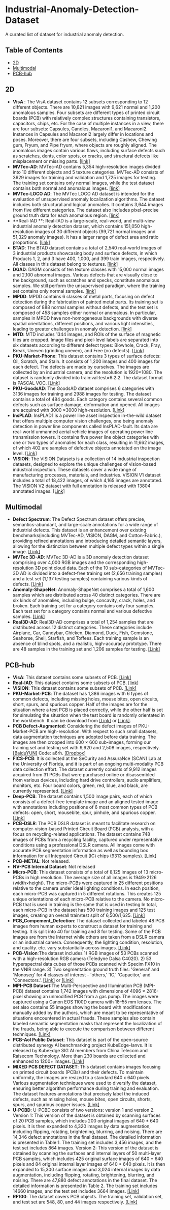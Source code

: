 # Industrial-Anomaly-Detection-Dataset
A curated list of dataset for industrial anomaly detection.

## Table of Contents
+ [2D](#2D)
+ [Multimodal](#Multimodal)
+ [PCB-hub](#PCB-hub)

## 2D
+ **VisA ​​​**: The VisA dataset contains 12 subsets corresponding to 12 different objects. There are 10,821 images with 9,621 normal and 1,200 anomalous samples. Four subsets are different types of printed circuit boards (PCB) with relatively complex structures containing transistors, capacitors, chips, etc. For the case of multiple instances in a view, there are four subsets: Capsules, Candles, Macaroni1, and Macaroni2. Instances in Capsules and Macaroni2 largely differ in locations and poses. Moreover, there are four subsets, including Cashew, Chewing gum, Fryum, and Pipe fryum, where objects are roughly aligned. The anomalous images contain various flaws, including surface defects such as scratches, dents, color spots, or cracks, and structural defects like misplacement or missing parts. [[link]](https://github.com/amazon-science/spot-diff)
+ **MVTec-AD​​​**: MVTec-AD contains 5,354 high-resolution images divided into 10 different objects and 5 texture categories. MVTec-AD consists of 3629 images for training and validation and 1,725 images for testing. The training set contains only normal images, while the test dataset contains both normal and anomalous images. [[link]](https://www.mvtec.com/company/research/datasets/mvtec-ad)
+ **MVTec-LOCO AD​​​**: The MVTec LOCO AD dataset is intended for the evaluation of unsupervised anomaly localization algorithms. The dataset includes both structural and logical anomalies. It contains 3,644 images from five different categories. The dataset also includes pixel-precise ground truth data for each anomalous region. [[link]](https://www.mvtec.com/company/research/datasets/mvtec-loco)
+ **Real-IAD **: Real-IAD is a large-scale, real-world, and multi-view industrial anomaly detection dataset, which contains 151,050 high-resolution images of 30 different objects (99,721 normal images and 51,329 anomaly images). It has a larger range of defect area and ratio proportions. [[link]](https://realiad4ad.github.io/Real-IAD/)
+ **BTAD**: The BTAD dataset contains a total of 2,540 real-world images of 3 industrial products showcasing body and surface defects, in which Products 1, 2, and 3 have 400, 1,000, and 399 train images, respectively. All classes in this dataset belong to textures. [[link]](https://github.com/pankajmishra000/VT-ADL) 
+ **DGAD**: DAGM consists of ten texture classes with 15,000 normal images and 2,100 abnormal images. Various defects that are visually close to the background, such as scratches and specks, constitute anomalous samples. We still perform the unsupervised paradigm, where the training set contains only normal samples. [[link]](https://www.kaggle.com/datasets/mhskjelvareid/dagm-2007-competition-dataset-optical-inspection) 
+ **MPDD**: MPDD contains 6 classes of metal parts, focusing on defect detection during the fabrication of painted metal parts. Its training set is composed of 888 normal samples without defects, and the test set is composed of 458 samples either normal or anomalous. In particular, samples in MPDD have non-homogeneous backgrounds with diverse spatial orientations, different positions, and various light intensities, leading to greater challenges in anomaly detection. [[link]](https://github.com/stepanje/MPDD)
+ **MTD**: MTD includes 1344 images, and ROIs of the surface of magnetic tiles are cropped. Image files and pixel-level labels are separated into six datasets according to different defect types: Blowhole, Crack, Fray, Break, Uneven (grinding uneven), and Free (no defects). [[Link]](https://github.com/abin24/Magnetic-tile-defect-datasets.)
+ **PKU-Market-Phone**: This dataset contains 3 types of surface defects: Oil, Scratch, and Stain. It consists of 1,200 images and 400 images for each defect. The defects are made by ourselves. The images are collected by an industrial camera, and the resolution is 1920×1080. The dataset is randomly divided into train:val:test=6:2:2. The dataset format is PASCAL VOC. ​[[Link]](https://github.com/jianzhang96/MSD)
+ **PKU-GoodsAD**:​ The GoodsAD dataset comprises 6 categories with 3136 images for training and 2988 images for testing. The dataset contains a total of 484 goods. Each category contains several common defects such as surface damage, deformation and opened. All images are acquired with 3000 ×3000 high-resolution. [[Link]](https://github.com/jianzhang96/GoodsAD)
+ **InsPLAD**: InsPLAD1 is a power line asset inspection in-the-wild dataset that offers multiple computer vision challenges, one being anomaly detection in power line components called InsPLAD-fault. Its data are real-world unmanned aerial vehicle images of operating power line transmission towers. It contains five power line object categories with one or two types of anomalies for each class, resulting in 11,662 images, of which 402 are samples of defective objects annotated on the image level. [[Link]](https://github.com/andreluizbvs/InsPLAD)
+ **VISION​**: The VISION Datasets is a collection of 14 industrial inspection datasets, designed to explore the unique challenges of vision-based industrial inspection. These datasets cover a wide range of manufacturing processes, materials, and industries. VISION V1 dataset includes a total of 18,422 images, of which 4,165 images are annotated. The VISION V2 dataset with full annotation is released with 13804 annotated images. [[Link]](https://huggingface.co/datasets/VISION-Workshop/VISION-Datasets)

## Multimodal
+ **Defect Spectrum​**: The Defect Spectrum dataset offers precise, semantics-abundant, and large-scale annotations for a wide range of industrial defects. This dataset is an enhancement over existing benchmarks(including MVTec-AD, VISION, DAGM, and Cotton-Fabric.), providing refined annotations and introducing detailed semantic layers, allowing for the distinction between multiple defect types within a single image. [[Link]](https://huggingface.co/datasets/DefectSpectrum/Defect_Spectrum)
+ **MVTec 3D-AD**: MVTec 3D-AD is a 3D anomaly detection dataset comprising over 4,000 RGB images and the corresponding high-resolution 3D point cloud data. Each of the 10 sub-categories of MVTec-3D AD is divided into a defect-free training set (2,656 training samples) and a test set (1,137 testing samples) containing various kinds of defects. [[Link]](https://www.mvtec.com/company/research/datasets/mvtec-3d-ad/downloads)
+ **Anomaly-ShapeNet**: Anomaly-ShapeNet comprises a total of 1,600 samples which are distributed across 40 distinct categories. There are six kinds of anomalies, including bulge, concavity, crack, holes, and broken. Each training set for a category contains only four samples. Each test set for a category contains normal and various defective samples. [[Link]](https://github.com/Chopper-233/Anomaly-ShapeNet/tree/main)
+ **Real3D-AD**: Real3D-AD comprises a total of 1,254 samples that are distributed across 12 distinct categories. These categories include Airplane, Car, Candybar, Chicken, Diamond, Duck, Fish, Gemstone, Seahorse, Shell, Starfish, and Toffees. Each training sample is an absence of blind spots, and a realistic, high-accuracy prototype. There are 48 samples in the training set and 1,206 samples for testing. [[Link]](https://github.com/M-3LAB/Real3D-AD)
## PCB-hub
+ **VisA**: This dataset contains some subsets of PCB. [[Link]](https://github.com/amazon-science/spot-diff)
+ **Real-IAD**: This dataset contains some subsets of PCB. [[link]](https://realiad4ad.github.io/Real-IAD/)
+ **VISION**: This dataset contains some subsets of PCB. [[Link]](https://huggingface.co/datasets/VISION-Workshop/VISION-Datasets)
+ **PKU-Market-PCB**: The dataset has 1,386 images with 6 types of common defects, including missing holes, mouse bites, open circuits, short, spurs, and spurious copper. Half of the images are for the situation where a test PCB is placed correctly, while the other half is set for simulating the situation when the test board is randomly orientated in the workbench. It can be download from [[Link]](http://robotics.pkusz.edu.cn/resources/dataset/) or [[Link]](https://www.dropbox.com/s/32kolsaa45z2mpj/PCB_DATASET.zip?dl=0).
+ **PCB Defect-Augmented**: Considering the defect images of PKU-Market-PCB are high-resolution. With respect to such small datasets, data augmentation techniques are adopted before data training. The images are then cropped into 600 × 600 sub-images, forming our training set and testing set with 9,920 and 2,508 images, respectively. [[BaiduYUN]](https://pan.baidu.com/s/1eAxDF4txpgMInxbmNDX0Zw) Code: a6rh. [[Dropbox]](https://www.dropbox.com/s/h0f39nyotddibsb/VOC_PCB.zip?dl=0)
+ **FICS-PCB**: It is collected at the SeCurity and AssuraNce (SCAN) Lab at the University of Florida, and it is part of an ongoing multi-modality PCB data collection effort. The dataset currently consists of 9,912 images acquired from 31 PCBs that were purchased online or disassembled from various devices, including hard drive controllers, audio amplifiers, monitors, etc. Four board colors, green, red, blue, and black, are currently represented. [[Link]](https://www.trust-hub.org/#/data/pcb-images)
+ **Deep-PCB**: The dataset contains 1,500 image pairs, each of which consists of a defect-free template image and an aligned tested image with annotations including positions of 6 most common types of PCB defects: open, short, mousebite, spur, pinhole, and spurious copper.[[Link]](https://github.com/tangsanli5201/DeepPCB/tree/master/PCBData)
+ **PCB-DSLR**: The PCB DSLR dataset is meant to facilitate research on computer-vision-based Printed Circuit Board (PCB) analysis, with a focus on recycling-related applications. The dataset contains 748 images of PCBs from a recycling facility, captured under representative conditions using a professional DSLR camera. All images come with accurate PCB segmentation information as well as bounding box information for all Integrated Circuit (IC) chips (9313 samples). [[Link]](https://zenodo.org/records/3886553)
+ **PCB-METAL**: Not released.
+ **NV-PCB Internal Dataset**: Not released
+ **Micro-PCB**: This dataset consists of a total of 8,125 images of 13 micro-PCBs in high resolution. The average size of all images is 1949×2126 (width×height). The micro-PCBs were captured in 25 different positions relative to the camera under ideal lighting conditions. In each position, each micro-PCB was captured in 5 different rotations. This creates 125 unique orientations of each micro-PCB relative to the camera. No micro-PCB that is used in training is the same that is used in testing In total, each micro-PCB in the dataset has 500 training images and 125 test images, creating an overall train/test split of 6,500/1,625. [[Link]](https://www.kaggle.com/datasets/frettapper/micropcb-images)
+ **PCB_Compement_Defection**: The dataset collected and labeled 48 PCB images from human experts to construct a dataset for training and testing. It is split into 40 for training and 8 for testing. Some of the PCB images are from the Internet while others are taken from a DSLR camera or an industrial camera. Consequently, the lighting condition, resolution, and quality. etc. vary substantially across images.  [[Link]](https://sites.google.com/view/chiawen-kuo/home/pcb-component-detection)
+ **PCB-Vision**:The dataset includes 1) RGB images of 53 PCBs scanned with a high-resolution RGB camera (Teledyne Dalsa C4020). 2) 53 hyperspectral data cubes of those PCBs scanned with Specim FX10 in the VNIR range. 3) Two segmentation ground truth files: 'General' and 'Monoseg' for 4 classes of interest - 'others,' 'IC,' 'Capacitor,' and 'Connectors.'.  [[Link]](https://rodare.hzdr.de/record/2704) or [[Link]](https://zenodo.org/records/10617721)
+ **MPI-PCB Dataset**:The Multi-Perspective and Illumination PCB (MPI-PCB) dataset contains 1,742 images with dimensions of 4096 × 2816-pixel showing an unmodified PCB from a gas pump. The images were captured using a Canon EOS 1100D camera with 18–55 mm lenses. The set also contains 55 images showing the board with modifications manually added by the authors, which are meant to be representative of situations encountered in actual frauds. These samples also contain labeled semantic segmentation masks that represent the localization of the frauds, being able to execute the comparison between different techniques. [[Link]](https://zenodo.org/records/8213098#:~:text=The%20Multi%2DPerspective%20and%20Illumination,with%2018%E2%80%9355%20mm%20lenses)
+ **PCB-AoI Public Dataset**: This dataset is part of the open-source distributed synergy AI benchmarking project KubeEdge-Ianvs. It is released by KubeEdge SIG AI members from China Telecom and Raisecom Technology. More than 230 boards are collected and enhanced to 1200+ images. [[Link]](https://www.kaggle.com/datasets/kubeedgeianvs/pcb-aoi)
+ **MIXED PCB DEFECT DATASET**: This dataset contains images focusing on printed circuit boards (PCBs) and their defects. To maintain uniformity, the images are resized to a standard 640 x 640 pixels. Various augmentation techniques were used to diversify the dataset, ensuring better algorithm performance during training and evaluation. The dataset features annotations that precisely label the induced defects, such as missing holes, mouse bites, open circuits, shorts, spurs, and spurious copper issues. [[Link]](https://data.mendeley.com/datasets/fj4krvmrr5/2)
+ **U-PCBD**: U-PCBD consists of two versions: version 1 and version 2. Version 1: This version of the dataset is obtained by scanning surfaces of 20 PCB samples, which includes 200 original images of 640 * 640 pixels. It is then expanded to 4,320 images by data augmentation, including flipping, rotating, brightening, blurring, and noising. There are 14,346 defect annotations in the final dataset. The detailed information is presented in Table 1. The training set includes 3,456 images, and the test set includes 864 images.
Version 2: This version of the dataset is obtained by scanning the surfaces and internal layers of 50 multi-layer PCB samples, which includes 425 original surface images of 640 * 640 pixels and 84 original internal layer images of 640 * 640 pixels. It is then expanded to 15,300 surface images and 3,024 internal images by data augmentation, including flipping, rotating, brightening, blurring, and noising. There are 47,880 defect annotations in the final dataset. The detailed information is presented in Table 2. The training set includes 14660 images, and the test set includes 3664 images. [[Link]](https://iiplab.net/u-pcbd/)
+ **RF100**: The dataset covers PCB objects. The training set, validation set, and test set are 548, 80, and 44 images respectively. [[Link]](https://universe.roboflow.com/roboflow-100/printed-circuit-board)


